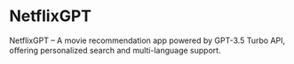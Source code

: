# NetflixGPT

NetflixGPT – A movie recommendation app powered by GPT-3.5 Turbo API, oﬀering personalized search and multi-language support.
